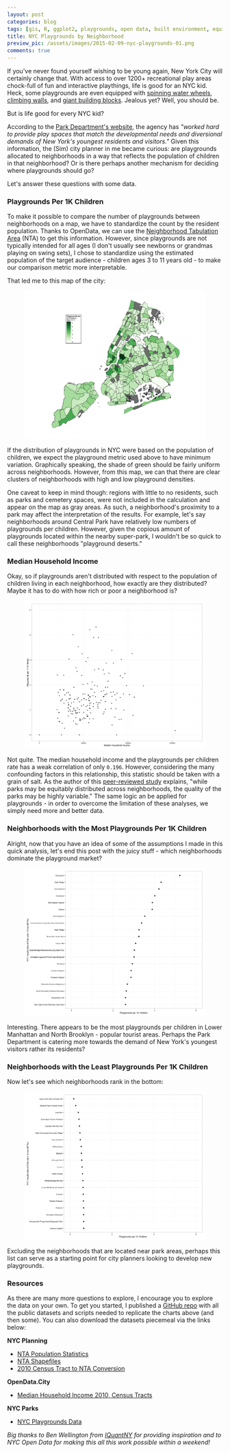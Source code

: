 ```yaml
---
layout: post
categories: blog
tags: [gis, R, ggplot2, playgrounds, open data, built environment, equity]
title: NYC Playgrounds by Neighborhood 
preview_pic: /assets/images/2015-02-09-nyc-playgrounds-01.png
comments: true
---
```


If you've never found yourself wishing to be young again, New York City will certainly change that. With access to over 1200+ recreational play areas chock-full of fun and interactive playthings, life is good for an NYC kid. Heck, some playgrounds are even equipped with [spinning water wheels](http://www.brooklynbridgepark.org/park/pier-6), [climbing walls](http://www.hudsonriverpark.org/explore-the-park/activities/pier-25-play-area), and [giant building blocks](http://www.imaginationplayground.com/index.html). Jealous yet? Well, you should be.

But is life good for every NYC kid?

According to the [Park Department's website](http://www.nycgovparks.org/facilities/playgrounds), the agency has *"worked hard to provide play spaces that match the developmental needs and diversional demands of New York's youngest residents and visitors."* Given this information, the (Sim) city planner in me became curious: are playgrounds allocated to neighborhoods in a way that reflects the population of children in that neighborhood? Or is there perhaps another mechanism for deciding where playgrounds should go? 

Let's answer these questions with some data.

### Playgrounds Per 1K Children

To make it possible to compare the number of playgrounds between neighborhoods on a map, we have to standardize the count by the resident population. Thanks to OpenData, we can use the [Neighborhood Tabulation Area](http://www.nyc.gov/html/dcp/pdf/bytes/nynta_metadata.pdf) (NTA) to get this information. However, since playgrounds are not typically intended for all ages (I don't usually see newborns or grandmas playing on swing sets), I chose to standardize using the estimated population of the target audience - children ages 3 to 11 years old - to make our comparison metric more interpretable.

That led me to this map of the city:

<figure>
<img src="/assets/images/2015-02-09-nyc-playgrounds-01.png" class="fullw">
</img>
</figure>

If the distribution of playgrounds in NYC were based on the population of children, we expect the playground metric used above to have minimum variation. Graphically speaking, the shade of green should be fairly uniform across neighborhoods. However, from this map, we can that there are clear clusters of neighborhoods with high and low playground densities.

One caveat to keep in mind though: regions with little to no residents, such as parks and cemetery spaces, were not included in the calculation and appear on the map as gray areas. As such, a neighborhood's proximity to a park may affect the interpretation of the results. For example, let's say neighborhoods around Central Park have relatively low numbers of playgrounds per children. However, given the copious amount of playgrounds located within the nearby super-park, I wouldn't be so quick to call these neighborhoods "playground deserts." 

### Median Household Income

Okay, so if playgrounds aren't distributed with respect to the population of children living in each neighborhood, how exactly are they distributed? Maybe it has to do with how rich or poor a neighborhood is? 

<figure>
<img src="/assets/images/2015-02-09-nyc-playgrounds-04.png" class="fullw">
</img>
</figure>

Not quite. The median household income and the playgrounds per children rate has a weak correlation of only `0.196`. However, considering the many confounding factors in this relationship, this statistic should be taken with a grain of salt. As the author of this [peer-reviewed study](http://www.ncbi.nlm.nih.gov/pmc/articles/PMC2254179/) explains, "while parks may be equitably distributed across neighborhoods, the quality of the parks may be highly variable." The same logic an be applied for playgrounds - in order to overcome the limitation of these analyses, we simply need more and better data.  

### Neighborhoods with the Most Playgrounds Per 1K Children

Alright, now that you have an idea of some of the assumptions I made in this quick analysis, let's end this post with the juicy stuff - which neighborhoods dominate the playground market?

<figure>
<img src="/assets/images/2015-02-09-nyc-playgrounds-02.png" class="fullw">
</img>
</figure>

Interesting. There appears to be the most playgrounds per children in Lower Manhattan and North Brooklyn - popular tourist areas. Perhaps the Park Department is catering more towards the demand of New York's youngest visitors rather its residents?

### Neighborhoods with the Least Playgrounds Per 1K Children

Now let's see which neighborhoods rank in the bottom:

<figure>
<img src="/assets/images/2015-02-09-nyc-playgrounds-03.png" class="fullw">
</img>
</figure>

Excluding the neighborhoods that are located near park areas, perhaps this list can serve as a starting point for city planners looking to develop new playgrounds.

### Resources

As there are many more questions to explore, I encourage you to explore the data on your own. To get you started, I published a [GitHub repo](https://github.com/rcquan/nyc-playgrounds) with all the public datasets and scripts needed to replicate the charts above (and then some). You can also download the datasets piecemeal via the links below:

**NYC Planning**

* [NTA Population Statistics](http://www.nyc.gov/html/dcp/download/census/census2010/t_sf1_p2_nta.xlsx)
* [NTA Shapefiles](http://www.nyc.gov/html/dcp/download/bytes/nynta_14d.zip)
* [2010 Census Tract to NTA Conversion](http://www.nyc.gov/html/dcp/download/census/nyc2010census_tabulation_equiv.xlsx)

**OpenData.City**

* [Median Household Income 2010, Census Tracts](http://catalog.opendata.city/dataset/median-household-income-2010-census-tracts)

**NYC Parks**

* [NYC Playgrounds Data](http://www.nycgovparks.org/bigapps/DPR_Playgrounds_001.xml)

*Big thanks to Ben Wellington from [IQuantNY](http://iquantny.tumblr.com/) for providing inspiration and to NYC Open Data for making this all this work possible within a weekend!*

